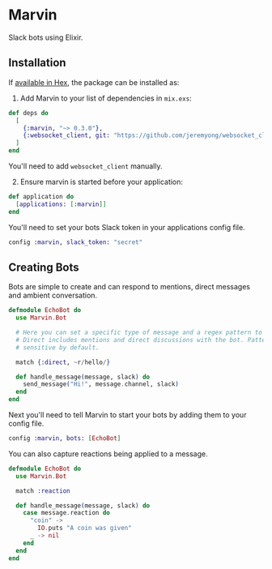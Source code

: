 # Marvin

Slack bots using Elixir.


## Installation

If [available in Hex](https://hex.pm/docs/publish), the package can be installed as:

1. Add Marvin to your list of dependencies in `mix.exs`:

```elixir
def deps do
  [
    {:marvin, "~> 0.3.0"},
    {:websocket_client, git: "https://github.com/jeremyong/websocket_client"}
  ]
end
```

You'll need to add `websocket_client` manually.

2. Ensure marvin is started before your application:

```elixir
def application do
  [applications: [:marvin]]
end
```

You'll need to set your bots Slack token in your applications config file.

```elixir
config :marvin, slack_token: "secret"
```

## Creating Bots

Bots are simple to create and can respond to mentions, direct messages and ambient conversation.

```elixir
defmodule EchoBot do
  use Marvin.Bot

  # Here you can set a specific type of message and a regex pattern to match against
  # Direct includes mentions and direct discussions with the bot. Patterns are case
  # sensitive by default.

  match {:direct, ~r/hello/}

  def handle_message(message, slack) do
    send_message("Hi!", message.channel, slack)
  end
end
```

Next you'll need to tell Marvin to start your bots by adding them to your config file.

```elixir
config :marvin, bots: [EchoBot]
```

You can also capture reactions being applied to a message.

```elixir
defmodule EchoBot do
  use Marvin.Bot

  match :reaction

  def handle_message(message, slack) do
    case message.reaction do
      "coin" ->
        IO.puts "A coin was given"
      _ -> nil
    end
  end
end
